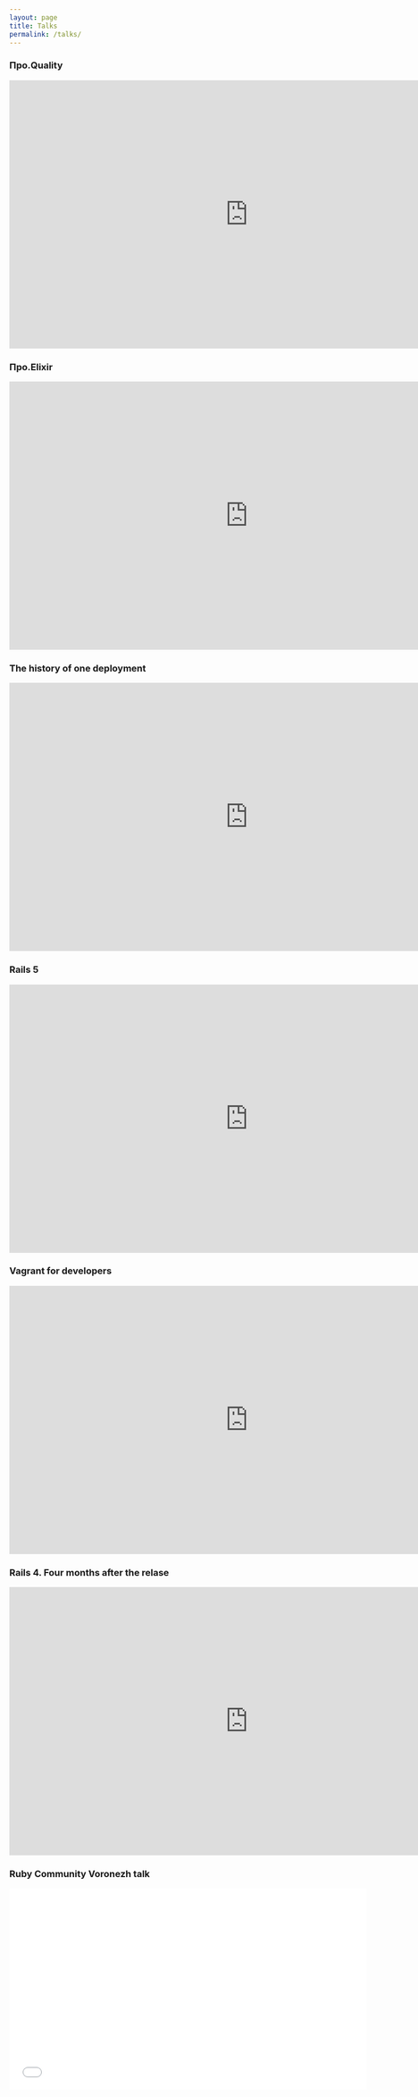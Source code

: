 ```yaml
---
layout: page
title: Talks
permalink: /talks/
---
```


### Про.Quality

<iframe width="854" height="480" src="https://www.youtube.com/embed/QC1IHUmfyf8" frameborder="0" allow="autoplay; encrypted-media" allowfullscreen></iframe>

### Про.Elixir

<iframe width="854" height="480" src="https://www.youtube.com/embed/_dFFUO_Du0Y" frameborder="0" allow="autoplay; encrypted-media" allowfullscreen></iframe>

### The history of one deployment

<iframe width="854" height="480" src="https://www.youtube.com/embed/YJ5uS95NV0s" frameborder="0" allow="autoplay; encrypted-media" allowfullscreen></iframe>

### Rails 5

<iframe width="854" height="480" src="https://www.youtube.com/embed/kApFRKWCTF8" frameborder="0" allow="autoplay; encrypted-media" allowfullscreen></iframe>

### Vagrant for developers

<iframe width="854" height="480" src="https://www.youtube.com/embed/54Kkh7p5pXA" frameborder="0" allow="autoplay; encrypted-media" allowfullscreen></iframe>

### Rails 4. Four months after the relase

<iframe width="854" height="480" src="https://www.youtube.com/embed/nNKtIRtGJEI" frameborder="0" allow="autoplay; encrypted-media" allowfullscreen></iframe>

### Ruby Community Voronezh talk

<iframe src="//vk.com/video_ext.php?oid=-52652270&id=168362699&hash=4e2fc274a259dcbf&hd=1" width="640" height="360" frameborder="0" allowfullscreen></iframe>

